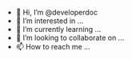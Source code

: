 - 👋 Hi, I’m @developerdoc
- 👀 I’m interested in ...
- 🌱 I’m currently learning ...
- 💞️ I’m looking to collaborate on ...
- 📫 How to reach me ...

<!---
developerdoc/developerdoc is a ✨ special ✨ repository because its `README.md` (this file) appears on your GitHub profile.
You can click the Preview link to take a look at your changes.
--->
